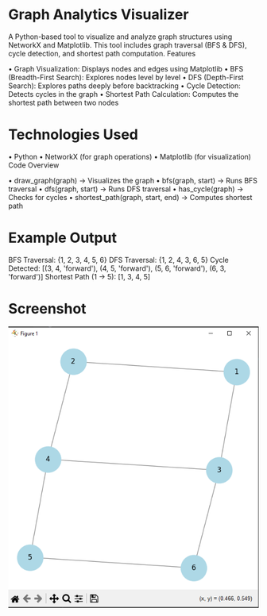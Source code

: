 # Graph Analytics Visualizer

A Python-based tool to visualize and analyze graph structures using NetworkX and Matplotlib. This tool includes graph traversal (BFS & DFS), cycle detection, and shortest path computation.
Features

• Graph Visualization: Displays nodes and edges using Matplotlib
• BFS (Breadth-First Search): Explores nodes level by level
• DFS (Depth-First Search): Explores paths deeply before backtracking
• Cycle Detection: Detects cycles in the graph
• Shortest Path Calculation: Computes the shortest path between two nodes

# Technologies Used

• Python
• NetworkX (for graph operations)
• Matplotlib (for visualization)
Code Overview

• draw_graph(graph) → Visualizes the graph
• bfs(graph, start) → Runs BFS traversal
• dfs(graph, start) → Runs DFS traversal
• has_cycle(graph) → Checks for cycles
• shortest_path(graph, start, end) → Computes shortest path

# Example Output

BFS Traversal: {1, 2, 3, 4, 5, 6}
DFS Traversal: {1, 2, 4, 3, 6, 5}
Cycle Detected: [(3, 4, 'forward'), (4, 5, 'forward'), (5, 6, 'forward'), (6, 3, 'forward')]
Shortest Path (1 -> 5): [1, 3, 4, 5]

# Screenshot  

![Graph Visualization](screenshots/graph.png)
